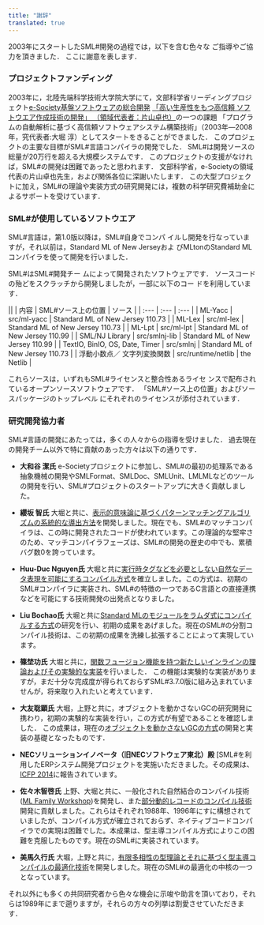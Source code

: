 ```yaml
---
title: "謝辞"
translated: true
---
```


2003年にスタートしたSML#開発の過程では，以下を含む色々な ご指導やご協力を頂きました． ここに謝意を表します． 

### プロジェクトファンディング

2003年に，北陸先端科学技術大学院大学にて，文部科学省リーディングプロジェクト[e-Society基盤ソフトウェアの総合開発](http://cif.iis.u-tokyo.ac.jp/e-society/) [「高い生産性をもつ高信頼 ソフトウエア作成技術の開発」 （領域代表者：片山卓也）](http://cif.iis.u-tokyo.ac.jp/e-society/software/index.html)の一つの課題 「プログラムの自動解析に基づく高信頼ソフトウェアシステム構築技術」（2003年―2008年，究代表者:大堀 淳）としてスタートをきることができました． このプロジェクトの主要な目標がSML#言語コンパイラの開発でした． SML#は開発ソースの総量が20万行を超える大規模システムです． このプロジェクトの支援がなければ，SML#の開発は困難であったと思われます． 文部科学省，e-Societyの領域代表の片山卓也先生，および関係各位に深謝いたします． この大型プロジェクトに加え，SML#の理論や実装方式の研究開発には，複数の科学研究費補助金によるサポートを受けています．

###  SML#が使用しているソフトウエア

SML#言語は，第1.0版以降は，SML#自身でコンパ イルし開発を行なっていますが，それ以前は，Standard ML of New Jerseyおよ びMLtonのStandard MLコンパイラを使って開発を行いました．

SML#はSML#開発チー ムによって開発されたソフトウェアです． ソースコードの殆どをスクラッチから開発しましたが，一部に以下のコー ドを利用しています．

||
| 内容 | SML#ソース上の位置 | ソース |
| :--- | :--- | :--- |
| ML-Yacc | src/ml-yacc | Standard ML of New Jersey 110.73 |
| ML-Lex | src/ml-lex | Standard ML of New Jersey 110.73 |
| ML-Lpt | src/ml-lpt |	Standard ML of New Jersey 110.99 |
| SML/NJ Library | src/smlnj-lib | Standard ML of New Jersey 110.99 |
| TextIO, BinIO, OS, Date, Timer   | src/smlnj | Standard ML of New Jersey 110.73 |
| 浮動小数点／ 文字列変換関数 | src/runtime/netlib | the Netlib |

これらソースは，いずれもSML#ライセンスと整合性あるライセ ンスで配布されているオープンソースソフトウェアです． 「SML#ソース上の位置」およびソースパッケージのトップレベル にそれぞれのライセンスが添付されています．
### 研究開発協力者

SML#言語の開発にあたっては，多くの人々からの指導を受けました． 過去現在の開発チーム以外で特に貢献のあった方々は以下の通りです．

* **大和谷 潔氏** e-Societyプロジェクトに参加し、SML#の最初の処理系である抽象機械の開発やSMLFormat、SMLDoc、SMLUnit、LMLMLなどのツールの開発を行い、SML#プロジェクトのスタートアップに大きく貢献しました。

* **纓坂 智氏** 大堀と共に、[表示的意味論に基づくパターンマッチングアルゴリズムの系統的な導出方法](https://www.jstage.jst.go.jp/article/jssst/24/2/24_2_2_113/_article/-char/ja/)を開発しました。現在でも、SML#のマッチコンパイラは、この時に開発されたコードが使われています。この理論的な堅牢さのため、マッチコンパイラフェーズは、SML#の開発の歴史の中でも、累積バグ数0を誇っています。

* **Huu-Duc Nguyen氏** 大堀と共に[実行時タグなどを必要としない自然なデータ表現を可能にするコンパイル方式](https://dl.acm.org/doi/abs/10.1145/1140335.1140364)を確立しました。この方式は、初期のSML#コンパイラに実装され、SML#の特徴の一つであるC言語との直接連携などを可能にする技術開発の出発点となりました。

* **Liu Bochao氏** 大堀と共に[Standard MLのモジュールをラムダ式にコンパイルする方式](https://www.jstage.jst.go.jp/article/imt/5/1/5_1_58/_article/-char/ja)の研究を行い、初期の成果をあげました。現在のSML#の分割コンパイル技術は、この初期の成果を洗練し拡張することによって実現しています。

* **篠埜功氏** 大堀と共に，[関数フュージョン機能を持つ新たしいインラインの理論およびその実験的な実装](https://dl.acm.org/doi/10.1145/1190215.1190241)を行いました． この機能は実験的な実装がありますが，まだ十分な完成度が得られておらずSML#3.7.0版に組み込まれていませんが，将来取り入れたいと考えています． 

* **大友聡顕氏** 大堀，上野と共に，オブジェクトを動かさないGCの研究開発に携わり，初期の実験的な実装を行い，この方式が有望であることを確認しました． この成果は，現在の[オブジェクトを動かさないGCの方式](https://dl.acm.org/doi/abs/10.1145/2034773.2034802)の開発と実装の基礎となったものです．

* **NECソリューションイノベータ（旧NECソフトウェア東北）殿** [SML#を利用したERPシステム開発プロジェクトを実施いただきました。その成果は、[ICFP 2014](https://dl.acm.org/doi/10.1145/2692915.2628164)に報告されています。

* **佐々木智啓氏** 上野、大堀と共に、一般化された自然結合のコンパイル技術([ML Family Workshop](https://sites.google.com/site/mlworkshoppe/workshops/ml2016))を開発し、また[部分動的レコードのコンパイル技術](https://drops.dagstuhl.de/opus/volltexte/2016/6112/)開発に貢献しました。これらはそれぞれ1988年、1996年にすに構想されていましたが、コンパイル方式が確立されておらず、ネイティブコードコンパイラでの実現は困難でした。本成果は、型主導コンパイル方式によりこの困難を克服したものです。現在のSML#に実装されています。

* **美馬久行氏** 大堀，上野と共に，[有限多相性の型理論とそれに基づく型主導コンパイルの最適化技術](https://dl.acm.org/doi/10.1145/3236776)を開発しました。現在のSML#の最適化の中核の一つとなっています。

それ以外にも多くの共同研究者から色々な機会に示唆や助言を頂いており，それらは1989年にまで遡りますが，それらの方々の列挙は割愛させていただきます．
